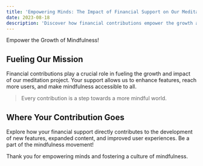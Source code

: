 ```yaml
---
title: 'Empowering Minds: The Impact of Financial Support on Our Meditation Project'
date: 2023-08-18
description: 'Discover how financial contributions empower the growth and impact of our meditation project.'
---
```


Empower the Growth of Mindfulness!

## Fueling Our Mission

Financial contributions play a crucial role in fueling the growth and impact of our meditation project. Your support allows us to enhance features, reach more users, and make mindfulness accessible to all.

> Every contribution is a step towards a more mindful world.

## Where Your Contribution Goes

Explore how your financial support directly contributes to the development of new features, expanded content, and improved user experiences. Be a part of the mindfulness movement!

Thank you for empowering minds and fostering a culture of mindfulness.
